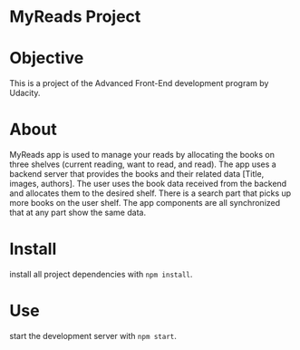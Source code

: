 # MyReads Project

# Objective
This is a project of the Advanced Front-End development program by Udacity.

# About
MyReads app is used to manage your reads by allocating the books on three shelves (current reading, want to read, and read). The app uses a backend server that provides the books and their related data [Title, images, authors]. The user uses the book data received from the backend and allocates them to the desired shelf. There is a search part that picks up more books on the user shelf. The app components are all synchronized that at any part show the same data.


# Install
install all project dependencies with `npm install`.

# Use
start the development server with `npm start`.

